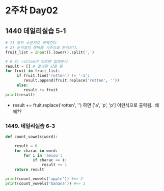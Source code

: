 # 2주차 Day02



## 1440 데일리실습 5-1

```python
# 1) 모두 소문자로 바꿔준다
# 2) 문자열의 콤마를 기준으로 분리한다.
fruit_list = input().lower().split(',')

# # 3) rotten이 있으면 없애본다
result = [] # 결과를 담을 통
for fruit in fruit_list:
     if fruit.find('rotten') != '-1':
        result.append(fruit.replace('rotten', ''))
     else:
        result += fruit
print(result)    
```

- result += fruit.replace('rotten', '') 하면 ['a', 'p', 'p'] 이런식으로 출력됨.. 왜왜??



### 1449. 데일리실습 6-3

```python
def count_vowels(word):

    result = 0
    for charac in word:
        for i in 'aeiou':
            if charac == i:
                result += 1
    return result

print(count_vowels('apple')) #=> 2
print(count_vowels('banana')) #=> 3
```

